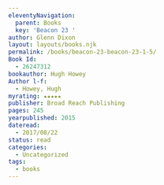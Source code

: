 ```yaml
---
eleventyNavigation:
  parent: Books
  key: 'Beacon 23 '
author: Glenn Dixon
layout: layouts/books.njk
permalink: /books/beacon-23-beacon-23-1-5/
Book Id:
  - 26247312
bookauthor: Hugh Howey
Author l-f:
  - Howey, Hugh
myrating: ★★★★★
publisher: Broad Reach Publishing
pages: 245
yearpublished: 2015
dateread:
  - 2017/08/22
status: read
categories:
  - Uncategorized
tags:
  - books
---
```

